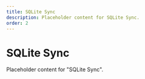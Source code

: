 ```yaml
---
title: SQLite Sync
description: Placeholder content for SQLite Sync.
order: 2
---
```


# SQLite Sync

Placeholder content for "SQLite Sync".
